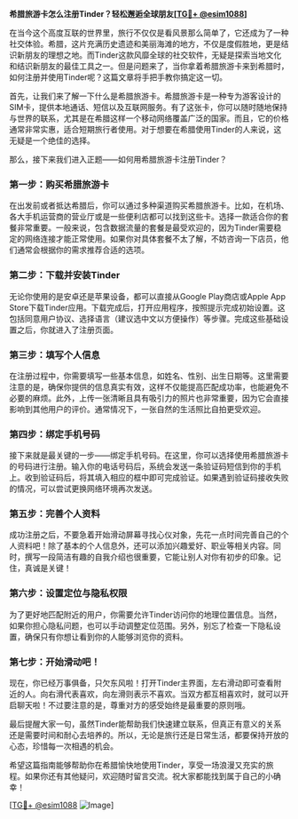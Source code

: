 **希腊旅游卡怎么注册Tinder？轻松邂逅全球朋友[[TG💪+ @esim1088](https://t.me/s/esim1088)]**

在当今这个高度互联的世界里，旅行不仅仅是看风景那么简单了，它还成为了一种社交体验。希腊，这片充满历史遗迹和美丽海滩的地方，不仅是度假胜地，更是结识新朋友的理想之地。而Tinder这款风靡全球的社交软件，无疑是探索当地文化和结识新朋友的最佳工具之一。但是问题来了，当你拿着希腊旅游卡来到希腊时，如何注册并使用Tinder呢？这篇文章将手把手教你搞定这一切。

首先，让我们来了解一下什么是希腊旅游卡。希腊旅游卡是一种专为游客设计的SIM卡，提供本地通话、短信以及互联网服务。有了这张卡，你可以随时随地保持与世界的联系，尤其是在希腊这样一个移动网络覆盖广泛的国家。而且，它的价格通常非常实惠，适合短期旅行者使用。对于想要在希腊使用Tinder的人来说，这无疑是一个绝佳的选择。

那么，接下来我们进入正题——如何用希腊旅游卡注册Tinder？

### 第一步：购买希腊旅游卡

在出发前或者抵达希腊后，你可以通过多种渠道购买希腊旅游卡。比如，在机场、各大手机运营商的营业厅或是一些便利店都可以找到这些卡。选择一款适合你的套餐非常重要。一般来说，包含数据流量的套餐是最受欢迎的，因为Tinder需要稳定的网络连接才能正常使用。如果你对具体套餐不太了解，不妨咨询一下店员，他们通常会根据你的需求推荐合适的选项。

### 第二步：下载并安装Tinder

无论你使用的是安卓还是苹果设备，都可以直接从Google Play商店或Apple App Store下载Tinder应用。下载完成后，打开应用程序，按照提示完成初始设置。这包括同意用户协议、选择语言（建议选中文以方便操作）等步骤。完成这些基础设置之后，你就进入了注册页面。

### 第三步：填写个人信息

在注册过程中，你需要填写一些基本信息，如姓名、性别、出生日期等。这里需要注意的是，确保你提供的信息真实有效，这样不仅能提高匹配成功率，也能避免不必要的麻烦。此外，上传一张清晰且具有吸引力的照片也非常重要，因为它会直接影响到其他用户的评价。通常情况下，一张自然的生活照比自拍更受欢迎。

### 第四步：绑定手机号码

接下来就是最关键的一步——绑定手机号码。在这里，你可以选择使用希腊旅游卡的号码进行注册。输入你的电话号码后，系统会发送一条验证码短信到你的手机上。收到验证码后，将其填入相应的框中即可完成验证。如果遇到验证码接收失败的情况，可以尝试更换网络环境再次发送。

### 第五步：完善个人资料

成功注册之后，不要急着开始滑动屏幕寻找心仪对象，先花一点时间完善自己的个人资料吧！除了基本的个人信息外，还可以添加兴趣爱好、职业等相关内容。同时，撰写一段简洁有趣的自我介绍也很重要，它能让别人对你有初步的印象。记住，真诚是关键！

### 第六步：设置定位与隐私权限

为了更好地匹配附近的用户，你需要允许Tinder访问你的地理位置信息。当然，如果你担心隐私问题，也可以手动调整定位范围。另外，别忘了检查一下隐私设置，确保只有你想让看到你的人能够浏览你的资料。

### 第七步：开始滑动吧！

现在，你已经万事俱备，只欠东风啦！打开Tinder主界面，左右滑动即可查看附近的人。向右滑代表喜欢，向左滑则表示不喜欢。当双方都互相喜欢时，就可以开启聊天啦！不过要注意的是，尊重对方的感受始终是最重要的原则哦。

最后提醒大家一句，虽然Tinder能帮助我们快速建立联系，但真正有意义的关系还是需要时间和耐心去培养的。所以，无论是旅行还是日常生活，都要保持开放的心态，珍惜每一次相遇的机会。

希望这篇指南能够帮助你在希腊愉快地使用Tinder，享受一场浪漫又充实的旅程。如果你还有其他疑问，欢迎随时留言交流。祝大家都能找到属于自己的小确幸！

[[TG💪+ @esim1088](https://t.me/s/esim1088) ![Image](https://i.postimg.cc/4NQfJmqS/Snipaste-2025-05-13-00-14-12.png)]